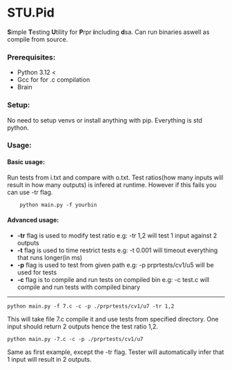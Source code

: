 # STU.Pid

**S**imple **T**esting **U**tility for **P**rpr **i**ncluding **d**sa. Can run binaries aswell as compile from source.

### Prerequisites:
* Python 3.12 <
* Gcc for for .c compilation
* Brain
### Setup:
No need to setup venvs or install anything with pip.
Everything is std python.
    
### Usage:
#### Basic usage:
Run tests from i.txt and compare with o.txt. Test ratios(how many inputs will result in how many outputs) is infered at runtime. However if this fails you can use -tr flag.   
        
        python main.py -f yourbin 

#### Advanced usage:
* **-tr** flag is used to modify test ratio e.g: -tr 1,2 will test 1 input against 2 outputs
* **-t** flag is used to time restrict tests e.g: -t 0.001 will timeout everything that runs longer(in ms)
* **-p** flag is used to test from given path e.g: -p prprtests/cv1/u5 will be used for tests
* **-c** flag is to compile and run tests on compiled bin e.g: -c test.c will compile and run tests with compiled binary
----------------------------
    python main.py -f 7.c -c -p ./prprtests/cv1/u7 -tr 1,2

This will take file 7.c compile it and use tests from specified directory. One input should return 2 outputs hence the test ratio 1,2.
    
    python main.py -7.c -c -p ./prprtests/cv1/u7 

Same as first example, except the -tr flag. Tester will automatically infer that 1 input will result in 2 outputs.
